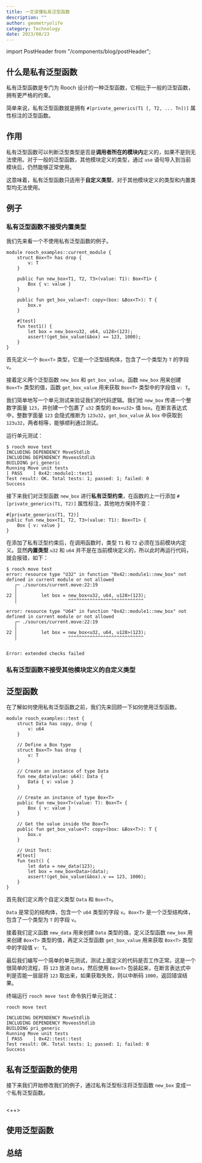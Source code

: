 ```yaml
---
title: 一文读懂私有泛型函数
description: ""
author: geometryolife
category: Technology
date: 2023/08/23
---
```


import PostHeader from "/components/blog/postHeader";

<PostHeader />

## 什么是私有泛型函数

私有泛型函数是专门为 Rooch 设计的一种泛型函数，它相比于一般的泛型函数，拥有更严格的约束。

简单来说，私有泛型函数就是拥有 `#[private_generics(T1 [, T2, ... Tn])]` 属性标注的泛型函数。

## 作用

私有泛型函数可以判断泛型类型是否是**调用者所在的模块内**定义的，如果不是则无法使用。对于一般的泛型函数，其他模块定义的类型，通过 `use` 语句导入到当前模块后，仍然能够正常使用。

这意味着，私有泛型函数只适用于**自定义类型**，对于其他模块定义的类型和内置类型均无法使用。

## 例子

### 私有泛型函数不接受内置类型

我们先来看一个不使用私有泛型函数的例子。

```move
module rooch_examples::current_module {
    struct Box<T> has drop {
        v: T
    }

    public fun new_box<T1, T2, T3>(value: T1): Box<T1> {
        Box { v: value }
    }

    public fun get_box_value<T: copy>(box: &Box<T>): T {
        box.v
    }

    #[test]
    fun test1() {
        let box = new_box<u32, u64, u128>(123);
        assert!(get_box_value(&box) == 123, 1000);
    }
}
```

首先定义一个 `Box<T>` 类型，它是一个泛型结构体，包含了一个类型为 `T` 的字段 `v`。

接着定义两个泛型函数 `new_box` 和 `get_box_value`。函数 `new_box` 用来创建 `Box<T>` 类型的值，函数 `get_box_value` 用来获取 `Box<T>` 类型中的字段值 `v: T`。

我们简单地写一个单元测试来验证我们的代码逻辑。我们给 `new_box` 传递一个整数字面量 `123`，并创建一个包裹了 `u32` 类型的 `Box<u32>` 值 `box`。在断言表达式中，整数字面量 `123` 会隐式推断为 `123u32`，`get_box_value` 从 `box` 中获取到 `123u32`，两者相等，能够顺利通过测试。

运行单元测试：

```shell
$ rooch move test
INCLUDING DEPENDENCY MoveStdlib
INCLUDING DEPENDENCY MoveosStdlib
BUILDING pri_generic
Running Move unit tests
[ PASS    ] 0x42::module1::test1
Test result: OK. Total tests: 1; passed: 1; failed: 0
Success
```

接下来我们对泛型函数 `new_box` 进行**私有泛型约束**，在函数的上一行添加 `#[private_generics(T1, T2)]` 属性标注，其他地方保持不变：

```shell
#[private_generics(T1, T2)]
public fun new_box<T1, T2, T3>(value: T1): Box<T1> {
    Box { v: value }
}
```

在添加了私有泛型约束后，在调用函数时，类型 `T1` 和 `T2` 必须在当前模块内定义。显然**内置类型** `u32` 和 `u64` 并不是在当前模块定义的，所以此时再运行代码，就会报错，如下：

```shell
$ rooch move test
error: resource type "U32" in function "0x42::module1::new_box" not defined in current module or not allowed
   ┌─ ./sources/current.move:22:19
   │
22 │         let box = new_box<u32, u64, u128>(123);
   │                   ^^^^^^^^^^^^^^^^^^^^^^^^^^^^

error: resource type "U64" in function "0x42::module1::new_box" not defined in current module or not allowed
   ┌─ ./sources/current.move:22:19
   │
22 │         let box = new_box<u32, u64, u128>(123);
   │                   ^^^^^^^^^^^^^^^^^^^^^^^^^^^^


Error: extended checks failed
```

### 私有泛型函数不接受其他模块定义的自定义类型



## 泛型函数

在了解如何使用私有泛型函数之前，我们先来回顾一下如何使用泛型函数。

```move
module rooch_examples::test {
    struct Data has copy, drop {
        v: u64
    }

    // Define a Box type
    struct Box<T> has drop {
        v: T
    }

    // Create an instance of type Data
    fun new_data(value: u64): Data {
        Data { v: value }
    }

    // Create an instance of type Box<T>
    public fun new_box<T>(value: T): Box<T> {
        Box { v: value }
    }

    // Get the value inside the Box<T>
    public fun get_box_value<T: copy>(box: &Box<T>): T {
        box.v
    }

    // Unit Test:
    #[test]
    fun test() {
        let data = new_data(123);
        let box = new_box<Data>(data);
        assert!(get_box_value(&box).v == 123, 1000);
    }
}
```

首先我们定义两个自定义类型 `Data` 和 `Box<T>`。

`Data` 是常见的结构体，包含一个 `u64` 类型的字段 `v`。`Box<T>` 是一个泛型结构体，包含了一个类型为 `T` 的字段 `v`。

接着我们定义函数 `new_data` 用来创建 `Data` 类型的值，定义泛型函数 `new_box` 用来创建 `Box<T>` 类型的值，再定义泛型函数 `get_box_value` 用来获取 `Box<T>` 类型中的字段值 `v: T`。

最后我们编写一个简单的单元测试，测试上面定义的代码是否工作正常。这是一个很简单的流程，将 `123` 放进 `Data`，然后使用 `Box<T>` 包装起来，在断言表达式中判是否能一层层将 `123` 取出来，如果获取失败，则以中断码 `1000`，返回错误结果。

终端运行 `rooch move test` 命令执行单元测试：

```shell
rooch move test

INCLUDING DEPENDENCY MoveStdlib
INCLUDING DEPENDENCY MoveosStdlib
BUILDING pri_generic
Running Move unit tests
[ PASS    ] 0x42::test::test
Test result: OK. Total tests: 1; passed: 1; failed: 0
Success
```

## 私有泛型函数的使用

接下来我们开始修改我们的例子，通过私有泛型标注将泛型函数 `new_box` 变成一个私有泛型函数。

```shell
```

<++>

## 使用泛型函数

## 总结


